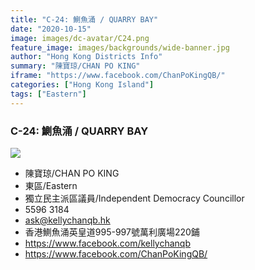 ```yaml
---
title: "C-24: 鰂魚涌 / QUARRY BAY"
date: "2020-10-15"
image: images/dc-avatar/C24.png
feature_image: images/backgrounds/wide-banner.jpg
author: "Hong Kong Districts Info"
summary: "陳寶琼/CHAN PO KING"
iframe: "https://www.facebook.com/ChanPoKingQB/"
categories: ["Hong Kong Island"]
tags: ["Eastern"]
---
```


### C-24: 鰂魚涌 / QUARRY BAY  
![](/images/dc-avatar/C24.png)  

 - 陳寶琼/CHAN PO KING  
 - 東區/Eastern  
 - 獨立民主派區議員/Independent Democracy Councillor  
 - 5596 3184  
 - ask@kellychanqb.hk  
 - 香港鰂魚涌英皇道995-997號萬利廣場220鋪  
 - https://www.facebook.com/kellychanqb  
 - https://www.facebook.com/ChanPoKingQB/

